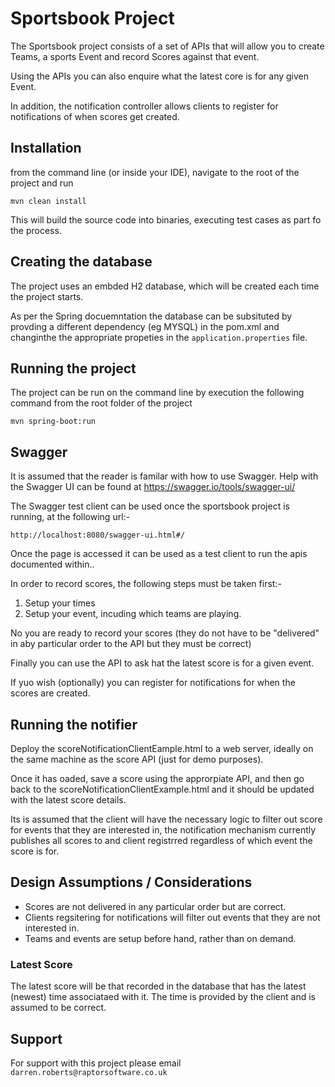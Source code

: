 # Sportsbook Project

The Sportsbook project consists of a set of APIs that will allow you to create Teams, a sports Event and record Scores against that event.

Using the APIs you can also enquire what the latest core is for any given Event.

In addition, the notification controller allows clients to register for notifications of when scores get created.


## Installation

from the command line (or inside your IDE), navigate to the root of the project and run 

```mvn clean install```

This will build the source code into binaries, executing test  cases as part fo the process.

## Creating the database

The project uses an embded H2 database, which will be created each time the project starts.

As per the Spring docuemntation the database can be subsituted by provding a different dependency (eg MYSQL) in the pom.xml and changinthe the appropriate propeties in the ```application.properties``` file.

## Running the project

The project can be run on the command line by execution the following command from the root folder of the project

```mvn spring-boot:run```

## Swagger

It is assumed that the reader is familar with how to use Swagger. Help with the Swagger UI can be found at https://swagger.io/tools/swagger-ui/ 

The Swagger test client can be used once the sportsbook project is running, at the following url:-

```http://localhost:8080/swagger-ui.html#/```

Once the page is accessed it can be used as a test client to run the apis documented within..

In order to record scores, the following steps must be taken first:-

1) Setup your times
2) Setup your event, incuding which teams are playing.

No you are ready to record your scores (they do not have to be "delivered" in aby particular order to the API but they must be correct)

Finally you can use the API to ask hat the latest score is for a given event.

If yuo wish (optionally) you can register for notifications for when the scores are created.


## Running the notifier 

Deploy the scoreNotificationClientEample.html to a web server, ideally on the same machine as the score API (just for demo purposes). 

Once it has oaded, save a score using the approrpiate API, and then go back to the scoreNotificationClientExample.html and it should be updated with the latest score details.

Its is assumed that the client will have the necessary logic to filter out score for events that they are interested in, the notification mechanism currently publishes all scores to and client registrred regardless of which event the score is for.

## Design Assumptions / Considerations

- Scores are not delivered in any particular order but are correct.
- Clients regsitering for notifications will filter out events that they are not interested in.
- Teams and events are setup before hand, rather than on demand.

### Latest Score

The latest score will be that recorded in the database that has the latest (newest) time associataed with it. The time is provided by the client and is assumed to be correct.

## Support

For support with this project please email ```darren.roberts@raptorsoftware.co.uk```
